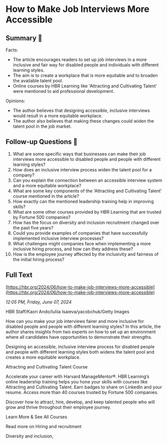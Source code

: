 # How to Make Job Interviews More Accessible

## Summary 🤖

Facts: 
- The article encourages readers to set up job interviews in a more inclusive and fair way for disabled people and individuals with different learning styles. 
- The aim is to create a workplace that is more equitable and to broaden the available talent pool.
- Online courses by HBR Learning like 'Attracting and Cultivating Talent' were mentioned to aid professional development. 

Opinions:
- The author believes that designing accessible, inclusive interviews would result in a more equitable workplace. 
- The author also believes that making these changes could widen the talent pool in the job market.

## Follow-up Questions 🤖

1. What are some specific ways that businesses can make their job interviews more accessible to disabled people and people with different learning styles?
2. How does an inclusive interview process widen the talent pool for a company?
3. Can you explain the connection between an accessible interview system and a more equitable workplace?
4. What are some key components of the 'Attracting and Cultivating Talent' course mentioned in the article?
5. How exactly can the mentioned leadership training help in improving skills?
6. What are some other courses provided by HBR Learning that are trusted by Fortune 500 companies?
7. How has the focus on diversity and inclusion recruitment changed over the past five years?
8. Could you provide examples of companies that have successfully implemented inclusive interview processes? 
9. What challenges might companies face when implementing a more inclusive hiring process, and how can they address these?
10. How is the employee journey affected by the inclusivity and fairness of the initial hiring process?

## Full Text

[https://hbr.org/2024/06/how-to-make-job-interviews-more-accessible](https://hbr.org/2024/06/how-to-make-job-interviews-more-accessible)

*12:05 PM, Friday, June 07, 2024*

HBR Staff/Kaori Ando/Iuliia Isaieva/yacobchuk/Getty Images

How can you make your job interviews fairer and more inclusive for disabled people and people with different learning styles? In this article, the author shares insights from two experts on how to set up an environment where all candidates have opportunities to demonstrate their strengths.

Designing an accessible, inclusive interview process for disabled people and people with different learning styles both widens the talent pool and creates a more equitable workplace.

Attracting and Cultivating Talent Course

Accelerate your career with Harvard ManageMentor®. HBR Learning’s online leadership training helps you hone your skills with courses like Attracting and Cultivating Talent. Earn badges to share on LinkedIn and your resume. Access more than 40 courses trusted by Fortune 500 companies.

Discover how to attract, hire, develop, and keep talented people who will grow and thrive throughout their employee journey.

Learn More & See All Courses

Read more on Hiring and recruitment

Diversity and inclusion,

